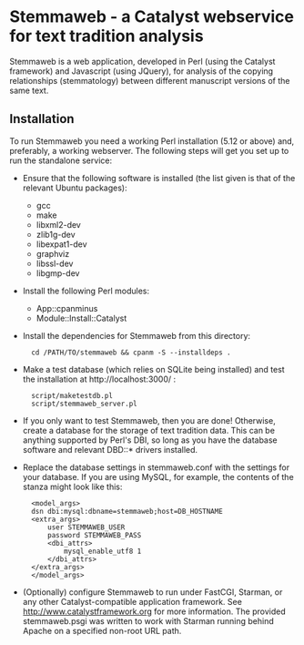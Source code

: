
Stemmaweb - a Catalyst webservice for text tradition analysis
=============================================================

Stemmaweb is a web application, developed in Perl (using the Catalyst framework) and Javascript (using JQuery), for analysis of the copying relationships (stemmatology) between different manuscript versions of the same text.


Installation 
------------

To run Stemmaweb you need a working Perl installation (5.12 or above)
and, preferably, a working webserver. The following steps will get you
set up to run the standalone service:

* Ensure that the following software is installed (the list given is that of the relevant Ubuntu packages):
  * gcc
  * make
  * libxml2-dev
  * zlib1g-dev
  * libexpat1-dev
  * graphviz
  * libssl-dev
  * libgmp-dev
* Install the following Perl modules:
  * App::cpanminus
  * Module::Install::Catalyst
* Install the dependencies for Stemmaweb from this directory: 

		cd /PATH/TO/stemmaweb && cpanm -S --installdeps .
* Make a test database (which relies on SQLite being installed) and test the installation at http://localhost:3000/ :

		script/maketestdb.pl
		script/stemmaweb_server.pl
* If you only want to test Stemmaweb, then you are done! Otherwise, create a database for the storage of text tradition data. This can be anything supported by Perl's DBI, so long as you have the database software and relevant DBD::* drivers installed.
* Replace the database settings in stemmaweb.conf with the settings for your database. If you are using MySQL, for example, the contents of the <Model Directory> stanza might look like this:

		<model_args>
		dsn dbi:mysql:dbname=stemmaweb;host=DB_HOSTNAME
		<extra_args>
			user STEMMAWEB_USER
			password STEMMAWEB_PASS
			<dbi_attrs>
				mysql_enable_utf8 1
			</dbi_attrs>
		</extra_args>
		</model_args>
		
* (Optionally) configure Stemmaweb to run under FastCGI, Starman, or any other Catalyst-compatible application framework. See http://www.catalystframework.org for more information. The provided stemmaweb.psgi was written to work with Starman running behind Apache on a specified non-root URL path.
